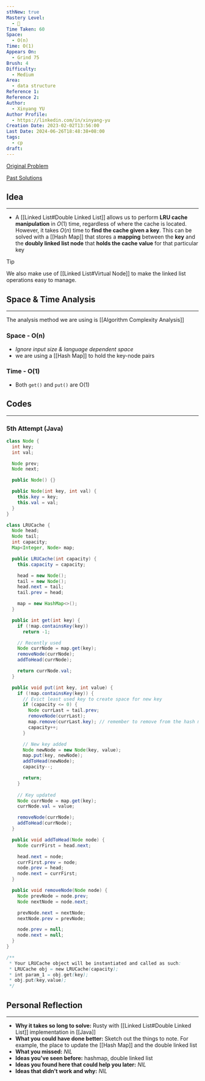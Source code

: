 ```yaml
---
sthNew: true
Mastery Level:
  - 📗
Time Taken: 60
Space:
  - O(n)
Time: O(1)
Appears On:
  - Grind 75
Brush: 4
Difficulty:
  - Medium
Area:
  - data structure
Reference 1: 
Reference 2: 
Author:
  - Xinyang YU
Author Profile:
  - https://linkedin.com/in/xinyang-yu
Creation Date: 2023-02-02T13:56:00
Last Date: 2024-06-26T18:48:38+08:00
tags:
  - cp
draft: 
---
```

[Original Problem](https://leetcode.cn/problems/lru-cache/)

[Past Solutions](https://www.notion.so/xy241-dsa/LRU-Cache-7cef86ef560f4e768a24b9043256ae96?pvs=4)
## Idea
---
- A [[Linked List#Double Linked List]] allows us to perform **LRU cache manipulation** in $O(1)$ time, regardless of where the cache is located. However, it takes $O(n)$ time to **find the cache given a key**. This can be solved with a [[Hash Map]] that stores a **mapping** between the **key** and the **doubly linked list node** that **holds the cache value** for that particular key

>[!tip]
> We also make use of [[Linked List#Virtual Node]] to make the linked list operations easy to manage.





## Space & Time Analysis
---
The analysis method we are using is [[Algorithm Complexity Analysis]]
### Space - O(n)
- *Ignore input size & language dependent space*
- we are using a [[Hash Map]] to hold the key-node pairs
### Time - O(1)
- Both `get()` and `put()` are O(1)
 

## Codes
---
### 5th Attempt (Java)
```java
class Node {
  int key;
  int val;

  Node prev;
  Node next;

  public Node() {}

  public Node(int key, int val) {
    this.key = key;
    this.val = val;
  }
}

class LRUCache {
  Node head;
  Node tail;
  int capacity;
  Map<Integer, Node> map;

  public LRUCache(int capacity) {
    this.capacity = capacity;

    head = new Node();
    tail = new Node();
    head.next = tail;
    tail.prev = head;

    map = new HashMap<>();
  }

  public int get(int key) {
    if (!map.containsKey(key))
      return -1;

	// Recently used
    Node currNode = map.get(key);
    removeNode(currNode);
    addToHead(currNode);

    return currNode.val;
  }

  public void put(int key, int value) {
    if (!map.containsKey(key)) {
	  // Evict least used key to create space for new key
      if (capacity <= 0) {
        Node currLast = tail.prev;
        removeNode(currLast);
        map.remove(currLast.key); // remember to remove from the hash map too!
        capacity++;
      }

      // New key added
      Node newNode = new Node(key, value);
      map.put(key, newNode);
      addToHead(newNode);
      capacity--;

      return;
    }
    
	// Key updated
    Node currNode = map.get(key);
    currNode.val = value;

    removeNode(currNode);
    addToHead(currNode);
  }

  public void addToHead(Node node) {
    Node currFirst = head.next;

    head.next = node;
    currFirst.prev = node;
    node.prev = head;
    node.next = currFirst;
  }

  public void removeNode(Node node) {
    Node prevNode = node.prev;
    Node nextNode = node.next;

    prevNode.next = nextNode;
    nextNode.prev = prevNode;

    node.prev = null;
    node.next = null;
  }
}

/**
 * Your LRUCache object will be instantiated and called as such:
 * LRUCache obj = new LRUCache(capacity);
 * int param_1 = obj.get(key);
 * obj.put(key,value);
 */

```

## Personal Reflection
---
- **Why it takes so long to solve:** Rusty with [[Linked List#Double Linked List]] implementation in [[Java]]
- **What you could have done better:** Sketch out the things to note. For example, the place to update the [[Hash Map]] and the double linked list
- **What you missed:** *NIL*
- **Ideas you've seen before:** hashmap, double linked list
- **Ideas you found here that could help you later:** *NIL*
- **Ideas that didn't work and why:** *NIL*